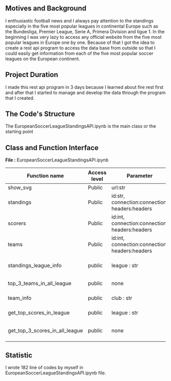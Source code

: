 ## Motives and Background
I enthusiastic football news and I always pay attention to the standings especially in the five most popular leagues in continental Europe such as the Bundesliga, Premier League, Serie A, Primera Division and ligue 1. In the beginning I was very lazy to access any official website from the five most popular leagues in Europe one by one. Because of that I got the idea to create a rest api program to access the data base from outside so that I could easily get information from each of the five most popular soccer leagues on the European continent.

## Project Duration
I made this rest api program in 3 days because I learned about fire rest first and after that I started to manage and develop the data through the program that I created.

## The Code's Structure
The EuropeanSoccerLeagueStandingsAPI.ipynb is the main class or the starting point

## Class and Function Interface

**File :** EuropeanSoccerLeagueStandingsAPI.ipynb

Function name | Access level | Parameter | return
--- | --- | --- | ---
show_svg | Public | url:str | display image
standings | Public | id:str, connection:connection, headers:headers | response:response
scorers | Public | id:int, connection:connection, headers:headers | response:response
teams | Public | id:int, connection:connection, headers:headers | response:response
standings_league_info | public | league : str | print(standings info in specific league)
top_3_teams_in_all_league | public | none | print(top 3 teams in each league)
team_info | public | club : str | print(team standings info)
get_top_scores_in_league | public | league : str | print(top scorers in specific league)
get_top_3_scores_in_all_league | public | none | print(Get top 3 scorers in each league)
 
## Statistic
I wrote 182 line of codes by myself in EuropeanSoccerLeagueStandingsAPI.ipynb file.
